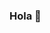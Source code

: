 ### Hola 👋

<!--
**FCastilloAddiego/FCastilloAddiego** is a ✨ _special_ ✨ repository because its `README.md` (this file) appears on your GitHub profile.

Here are some ideas to get you started:

- 🌱 Estoy aprendiendo a programar páginas web
-->
